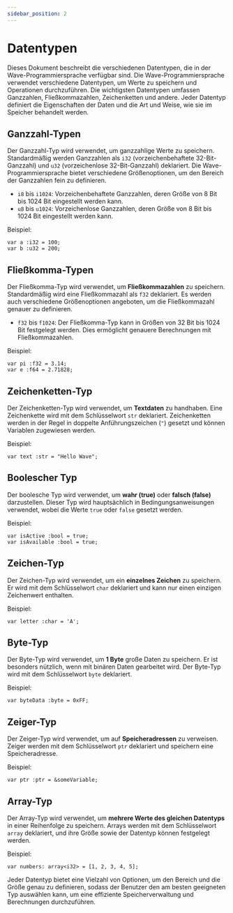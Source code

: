 ```yaml
---
sidebar_position: 2
---
```


# Datentypen

Dieses Dokument beschreibt die verschiedenen Datentypen, die in der Wave-Programmiersprache verfügbar sind.
Die Wave-Programmiersprache verwendet verschiedene Datentypen, um Werte zu speichern und Operationen durchzuführen.
Die wichtigsten Datentypen umfassen Ganzzahlen, Fließkommazahlen, Zeichenketten und andere. Jeder Datentyp definiert die Eigenschaften der Daten und die Art und Weise, wie sie im Speicher behandelt werden.

## Ganzzahl-Typen
Der Ganzzahl-Typ wird verwendet, um ganzzahlige Werte zu speichern.
Standardmäßig werden Ganzzahlen als `i32` (vorzeichenbehaftete 32-Bit-Ganzzahl) und `u32` (vorzeichenlose 32-Bit-Ganzzahl) deklariert.
Die Wave-Programmiersprache bietet verschiedene Größenoptionen, um den Bereich der Ganzzahlen fein zu definieren.

* `i8` bis `i1024`: Vorzeichenbehaftete Ganzzahlen, deren Größe von 8 Bit bis 1024 Bit eingestellt werden kann.
* `u8` bis `u1024`: Vorzeichenlose Ganzzahlen, deren Größe von 8 Bit bis 1024 Bit eingestellt werden kann.

Beispiel:
```wave
var a :i32 = 100;
var b :u32 = 200;
```

## Fließkomma-Typen
Der Fließkomma-Typ wird verwendet, um **Fließkommazahlen** zu speichern.
Standardmäßig wird eine Fließkommazahl als `f32` deklariert.
Es werden auch verschiedene Größenoptionen angeboten, um die Fließkommazahl genauer zu definieren.

* `f32` bis `f1024`: Der Fließkomma-Typ kann in Größen von 32 Bit bis 1024 Bit festgelegt werden. Dies ermöglicht genauere Berechnungen mit Fließkommazahlen.

Beispiel:
```wave
var pi :f32 = 3.14;
var e :f64 = 2.71828;
```

## Zeichenketten-Typ
Der Zeichenketten-Typ wird verwendet, um **Textdaten** zu handhaben. Eine Zeichenkette wird mit dem Schlüsselwort `str` deklariert.
Zeichenketten werden in der Regel in doppelte Anführungszeichen (`"`) gesetzt und können Variablen zugewiesen werden.

Beispiel:
```wave
var text :str = "Hello Wave";
```

## Boolescher Typ
Der boolesche Typ wird verwendet, um **wahr (true)** oder **falsch (false)** darzustellen.
Dieser Typ wird hauptsächlich in Bedingungsanweisungen verwendet, wobei die Werte `true` oder `false` gesetzt werden.

Beispiel:
```wave
var isActive :bool = true;
var isAvailable :bool = true;
```

## Zeichen-Typ
Der Zeichen-Typ wird verwendet, um ein **einzelnes Zeichen** zu speichern.
Er wird mit dem Schlüsselwort `char` deklariert und kann nur einen einzigen Zeichenwert enthalten.

Beispiel:
```wave
var letter :char = 'A';
```

## Byte-Typ
Der Byte-Typ wird verwendet, um **1 Byte** große Daten zu speichern.
Er ist besonders nützlich, wenn mit binären Daten gearbeitet wird. Der Byte-Typ wird mit dem Schlüsselwort `byte` deklariert.

Beispiel:
```wave
var byteData :byte = 0xFF;
```

## Zeiger-Typ
Der Zeiger-Typ wird verwendet, um auf **Speicheradressen** zu verweisen.
Zeiger werden mit dem Schlüsselwort `ptr` deklariert und speichern eine Speicheradresse.

Beispiel:
```wave
var ptr :ptr = &someVariable;
```

## Array-Typ
Der Array-Typ wird verwendet, um **mehrere Werte des gleichen Datentyps** in einer Reihenfolge zu speichern.
Arrays werden mit dem Schlüsselwort `array` deklariert, und ihre Größe sowie der Datentyp können festgelegt werden.

Beispiel:
```wave
var numbers: array<i32> = [1, 2, 3, 4, 5];
```

Jeder Datentyp bietet eine Vielzahl von Optionen, um den Bereich und die Größe genau zu definieren, sodass der Benutzer den am besten geeigneten Typ auswählen kann, um eine effiziente Speicherverwaltung und Berechnungen durchzuführen.

